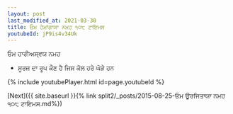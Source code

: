 ```yaml
---
layout: post
last_modified_at: 2021-03-30
title: ਓਮ ਹੇਮਾਂਗਾਯਾ ਨਮਹ ੧੦੮ ਟਾਇਮਸ
youtubeId: jP9is4v34Uk
---
```

 
 
 ਓਮ ਹਾਰੀਅਸ੍ਵਯ ਨਮਹ  
 
 -  ਸੂਰਜ ਦਾ ਰੂਪ ਕੌਣ ਹੈ ਜਿਸ ਕੋਲ ਹਰੇ ਘੋੜੇ ਹਨ 
 
  
 
  
 
 
 
 
 
 


{% include youtubePlayer.html id=page.youtubeId %}
 
[Next]({{ site.baseurl }}{% link  split2/_posts/2015-08-25-ਓਮ ਊਰਜਿਤਾਯਾ ਨਮਹ ੧੦੮ ਟਾਇਮਸ.md%})
 
